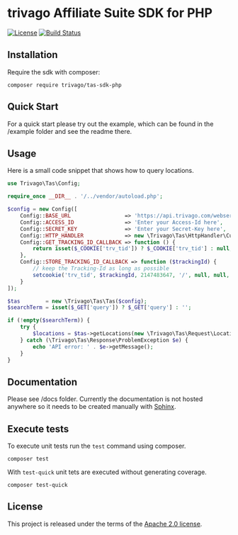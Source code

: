 # trivago Affiliate Suite SDK for PHP

[![License](https://img.shields.io/badge/license-apache%202.0-lightgrey.svg)](https://github.com/trivago/tas-sdk-php/blob/master/LICENSE)
[![Build Status](https://travis-ci.org/trivago/tas-sdk-php.svg?branch=master)](https://travis-ci.org/trivago/tas-sdk-php)

## Installation

Require the sdk with composer:

```
composer require trivago/tas-sdk-php
```

## Quick Start

For a quick start please try out the example, which can be found in the /example folder and see the readme there.

## Usage

Here is a small code snippet that shows how to query locations.

```php
use Trivago\Tas\Config;

require_once __DIR__ . '/../vendor/autoload.php';

$config = new Config([
    Config::BASE_URL                 => 'https://api.trivago.com/webservice/tas',
    Config::ACCESS_ID                => 'Enter your Access-Id here',
    Config::SECRET_KEY               => 'Enter your Secret-Key here',
    Config::HTTP_HANDLER             => new \Trivago\Tas\HttpHandler\Curl(),
    Config::GET_TRACKING_ID_CALLBACK => function () {
        return isset($_COOKIE['trv_tid']) ? $_COOKIE['trv_tid'] : null;
    },
    Config::STORE_TRACKING_ID_CALLBACK => function ($trackingId) {
        // keep the Tracking-Id as long as possible
        setcookie('trv_tid', $trackingId, 2147483647, '/', null, null, true);
    }
]);

$tas        = new \Trivago\Tas\Tas($config);
$searchTerm = isset($_GET['query']) ? $_GET['query'] : '';

if (!empty($searchTerm)) {
    try {
        $locations = $tas->getLocations(new \Trivago\Tas\Request\LocationsRequest($searchTerm));
    } catch (\Trivago\Tas\Response\ProblemException $e) {
        echo 'API error: ' . $e->getMessage();
    }
}
```

## Documentation

Please see /docs folder.
Currently the documentation is not hosted anywhere so it needs to be created manually with [Sphinx](http://www.sphinx-doc.org).

## Execute tests

To execute unit tests run the `test` command using composer.

```
composer test
```

With `test-quick` unit tets are executed without generating coverage.

```
composer test-quick
```

## License

This project is released under the terms of the [Apache 2.0 license](https://github.com/trivago/tas-sdk-php/blob/master/LICENSE).
